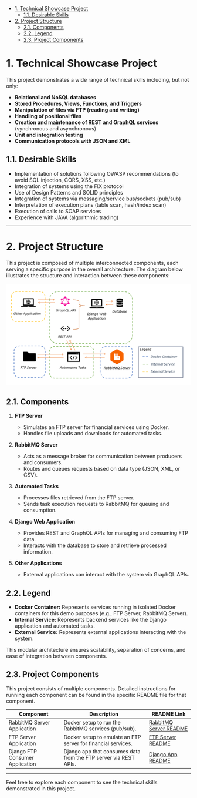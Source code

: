 - [1. Technical Showcase Project](#1-technical-showcase-project)
  - [1.1. Desirable Skills](#11-desirable-skills)
- [2. Project Structure](#2-project-structure)
  - [2.1. Components](#21-components)
  - [2.2. Legend](#22-legend)
  - [2.3. Project Components](#23-project-components)

# 1. Technical Showcase Project

This project demonstrates a wide range of technical skills including, but not only:

- **Relational and NoSQL databases**
- **Stored Procedures, Views, Functions, and Triggers**
- **Manipulation of files via FTP (reading and writing)**
- **Handling of positional files**
- **Creation and maintenance of REST and GraphQL services** (synchronous and asynchronous)
- **Unit and integration testing**
- **Communication protocols with JSON and XML**

## 1.1. Desirable Skills
- Implementation of solutions following OWASP recommendations (to avoid SQL injection, CORS, XSS, etc.)
- Integration of systems using the FIX protocol
- Use of Design Patterns and SOLID principles
- Integration of systems via messaging/service bus/sockets (pub/sub)
- Interpretation of execution plans (table scan, hash/index scan)
- Execution of calls to SOAP services
- Experience with JAVA (algorithmic trading)

---

# 2. Project Structure

This project is composed of multiple interconnected components, each serving a specific purpose in the overall architecture. The diagram below illustrates the structure and interaction between these components:

![Project Structure](docs/images/project_structure.png)

## 2.1. Components

1. **FTP Server**
   - Simulates an FTP server for financial services using Docker.
   - Handles file uploads and downloads for automated tasks.

2. **RabbitMQ Server**
   - Acts as a message broker for communication between producers and consumers.
   - Routes and queues requests based on data type (JSON, XML, or CSV).

3. **Automated Tasks**
   - Processes files retrieved from the FTP server.
   - Sends task execution requests to RabbitMQ for queuing and consumption.

4. **Django Web Application**
   - Provides REST and GraphQL APIs for managing and consuming FTP data.
   - Interacts with the database to store and retrieve processed information.

5. **Other Applications**
   - External applications can interact with the system via GraphQL APIs.

## 2.2. Legend

- **Docker Container:** Represents services running in isolated Docker containers for this demo purposes (e.g., FTP Server, RabbitMQ Server).
- **Internal Service:** Represents backend services like the Django application and automated tasks.
- **External Service:** Represents external applications interacting with the system.

This modular architecture ensures scalability, separation of concerns, and ease of integration between components.

## 2.3. Project Components

This project consists of multiple components. Detailed instructions for running each component can be found in the specific README file for that component.

| Component                           | Description                                           | README Link                                                                 |
|-------------------------------------|-------------------------------------------------------|-----------------------------------------------------------------------------|
| RabbitMQ Server Application         | Docker setup to run the RabbitMQ services (pub/sub).          | [RabbitMQ Server README](financial-rabbitmq/README.md)              |
| FTP Server Application              | Docker setup to emulate an FTP server for financial services. | [FTP Server README](financial-ftp-app/README.md)                    |
| Django FTP Consumer Application     | Django app that consumes data from the FTP server via REST APIs. | [Django App README](app/README.md)                               |

---

Feel free to explore each component to see the technical skills demonstrated in this project.
